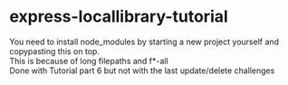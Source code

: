 # express-locallibrary-tutorial
You need to install node_modules by starting a new project yourself and copypasting this on top.<br/>This is because of long filepaths and f*-all
<br/>Done with Tutorial part 6 but not with the last update/delete challenges
